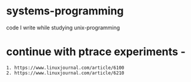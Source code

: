 # systems-programming
 code I write while studying unix-programming

# continue with ptrace experiments - 
    1. https://www.linuxjournal.com/article/6100
    2. https://www.linuxjournal.com/article/6210